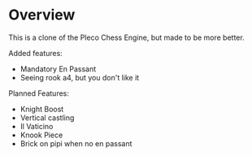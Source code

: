# Overview

This is a clone of the Pleco Chess Engine, but made to be more better.

Added features:
 - Mandatory En Passant
 - Seeing rook a4, but you don't like it

Planned Features:
 - Knight Boost
 - Vertical castling
 - Il Vaticino
 - Knook Piece
 - Brick on pipi when no en passant

